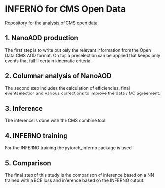 # INFERNO for CMS Open Data
Repository for the analysis of CMS open data

## 1. NanoAOD production
The first step is to write out only the relevant information from the Open Data CMS AOD format. 
On top a preselection can be applied that keeps only events that fulfill certain kinematic criteria.

## 2. Columnar analysis of NanoAOD
The second step includes the calculation of efficiencies, final eventselection and various corrections to improve
the data / MC agreement. 

## 3. Inference
The inference is done with the CMS combine tool.

## 4. INFERNO training
For the INFERNO training the pytorch_inferno package is used.

## 5. Comparison
The final step of this study is the comparison of inference based on a NN trained with a BCE loss and inference based on the INFERNO output.
